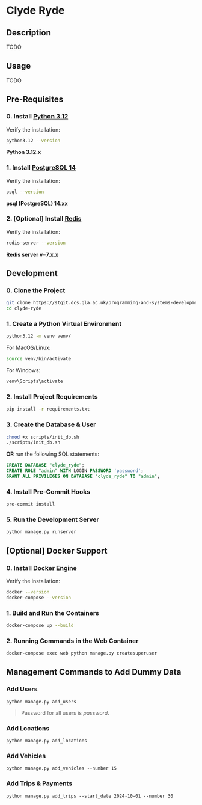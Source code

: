 # Clyde Ryde


## Description
TODO


## Usage
TODO


## Pre-Requisites
### 0. Install [Python 3.12](https://www.python.org/downloads/release/python-3120/)
Verify the installation:
```bash
python3.12 --version
```
**Python 3.12.x**

### 1. Install [PostgreSQL 14](https://www.postgresql.org/download/)
Verify the installation:
```bash
psql --version
```
**psql (PostgreSQL) 14.xx**

### 2. [Optional] Install [Redis](https://redis.io/docs/latest/operate/oss_and_stack/install/install-redis/)
Verify the installation:
```bash
redis-server --version
```
**Redis server v=7.x.x**

## Development

### 0. Clone the Project
```bash
git clone https://stgit.dcs.gla.ac.uk/programming-and-systems-development-m/2024/lb03-04/clyde-ryde.git
cd clyde-ryde
```

### 1. Create a Python Virtual Environment
```bash
python3.12 -m venv venv/
```
For MacOS/Linux:
```bash
source venv/bin/activate
```
For Windows:
```bash
venv\Scripts\activate
```

### 2. Install Project Requirements
```bash
pip install -r requirements.txt
```

### 3. Create the Database & User
```bash
chmod +x scripts/init_db.sh
./scripts/init_db.sh
```
**OR** run the following SQL statements:
```sql
CREATE DATABASE "clyde_ryde";
CREATE ROLE "admin" WITH LOGIN PASSWORD 'password';
GRANT ALL PRIVILEGES ON DATABASE "clyde_ryde" TO "admin";
```

### 4. Install Pre-Commit Hooks
```bash
pre-commit install
```

### 5. Run the Development Server
```bash
python manage.py runserver
```


## [Optional] Docker Support

### 0. Install [Docker Engine](https://docs.docker.com/engine/install/)
Verify the installation:
```bash
docker --version
docker-compose --version
```

### 1. Build and Run the Containers
```bash
docker-compose up --build
```

### 2. Running Commands in the Web Container
```bash
docker-compose exec web python manage.py createsuperuser
```


## Management Commands to Add Dummy Data
### Add Users
```shell
python manage.py add_users
```
> Password for all users is _password_.

### Add Locations
```shell
python manage.py add_locations
```

### Add Vehicles
```shell
python manage.py add_vehicles --number 15
```

### Add Trips & Payments
```shell
python manage.py add_trips --start_date 2024-10-01 --number 30
```
